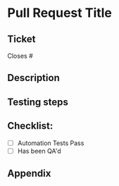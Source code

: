 # Pull Request Title

## Ticket

Closes # 

## Description

<!--A description of the work completed. Could be long-form, a list, etc.-->

## Testing steps

<!--Optional list of project specific testing (directed at QA)-->

## Checklist:

- [ ] Automation Tests Pass
- [ ] Has been QA'd

## Appendix

<!--links to documentation etc -->
